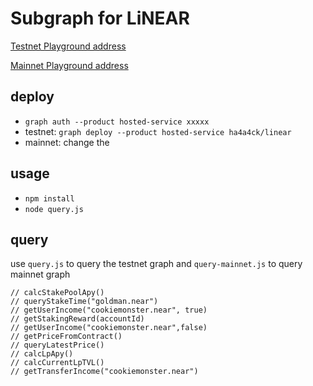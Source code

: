 # Subgraph for LiNEAR
[Testnet Playground address](https://thegraph.com/hosted-service/subgraph/ha4a4ck/linear?selected=playground)

[Mainnet Playground address](https://thegraph.com/hosted-service/subgraph/ha4a4ck/linearmainnet?selected=playground)

## deploy
* ```graph auth --product hosted-service xxxxx ```
* testnet: ```graph deploy --product hosted-service ha4a4ck/linear ```
* mainnet: change the  
## usage
* ```npm install```
* ```node query.js```

## query
use ```query.js``` to query the testnet graph and ```query-mainnet.js``` to query mainnet graph
```
// calcStakePoolApy()
// queryStakeTime("goldman.near")
// getUserIncome("cookiemonster.near", true)
// getStakingReward(accountId)
// getUserIncome("cookiemonster.near",false)
// getPriceFromContract()
// queryLatestPrice()
// calcLpApy()
// calcCurrentLpTVL()
// getTransferIncome("cookiemonster.near")
```
